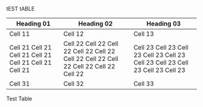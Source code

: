 tEST tABLE

| Heading 01 | Heading 02 | Heading 03 |
|------------|------------|------------|
| Cell 11    | Cell 12    | Cell 13    |
| Cell 21                                                                        Cell 21                                                                        Cell 21                                                                        Cell 21                                                                        Cell 21                                                                        Cell 21                                                                        Cell 21    | Cell 22                                                                        Cell 22                                                      			       Cell 22                                                    	                  Cell 22                                                                        Cell 22                                                                        Cell 22                                                         			   Cell 22                                                                        Cell 22                                                         			     Cell 22                                                           			    Cell 22                                                                        Cell 22    | Cell 23                                                                        Cell 23                                                                        Cell 23                                            							 Cell 23                                                                        Cell 23                                                                        Cell 23                                                                        Cell 23                                                                        Cell 23                                                                        Cell 23                                                                        Cell 23    |
| Cell 31    | Cell 32    | Cell 33    |


Test Table

